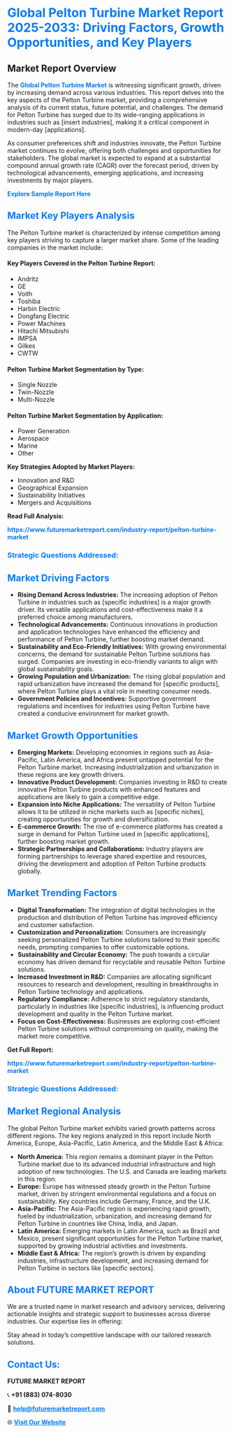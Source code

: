 <h1 style="color: #007BFF;">Global Pelton Turbine Market Report 2025-2033: Driving Factors, Growth Opportunities, and Key Players</h1>

<section id="overview">
<h2>Market Report Overview</h2>
<p>The <a href="https://www.futuremarketreport.com/industry-report/pelton-turbine-market" style="color: #007BFF; text-decoration: none;"><strong>Global Pelton Turbine Market</strong></a> is witnessing significant growth, driven by increasing demand across various industries. This report delves into the key aspects of the Pelton Turbine market, providing a comprehensive analysis of its current status, future potential, and challenges. The demand for Pelton Turbine has surged due to its wide-ranging applications in industries such as [insert industries], making it a critical component in modern-day [applications].</p>
<p>As consumer preferences shift and industries innovate, the Pelton Turbine market continues to evolve, offering both challenges and opportunities for stakeholders. The global market is expected to expand at a substantial compound annual growth rate (CAGR) over the forecast period, driven by technological advancements, emerging applications, and increasing investments by major players.</p>
</section>

<section id="overview">
<p><a href="https://www.futuremarketreport.com/request-sample/reportId=86618" style="color: #007BFF; text-decoration: none;"><strong>Explore Sample Report Here</strong></a></p>
</section>

<section id="key-players">
<h2 style="color: #007BFF;">Market Key Players Analysis</h2>
<p>The Pelton Turbine market is characterized by intense competition among key players striving to capture a larger market share. Some of the leading companies in the market include:</p>
<h4>Key Players Covered in the Pelton Turbine Report:</h4>
<ul><li>Andritz</li><li>GE</li><li>Voith</li><li>Toshiba</li><li>Harbin Electric</li><li>Dongfang Electric</li><li>Power Machines</li><li>Hitachi Mitsubishi</li><li>IMPSA</li><li>Gilkes</li><li>CWTW</li></ul>
<h4>Pelton Turbine Market Segmentation by Type:</h4>
<ul><li>Single Nozzle</li><li>Twin-Nozzle</li><li>Multi-Nozzle</li></ul>

<h4>Pelton Turbine Market Segmentation by Application:</h4>
<ul><li>Power Generation</li><li>Aerospace</li><li>Marine</li><li>Other</li></ul>
<p><strong>Key Strategies Adopted by Market Players:</strong></p>
<ul>
<li>Innovation and R&D</li>
<li>Geographical Expansion</li>
<li>Sustainability Initiatives</li>
<li>Mergers and Acquisitions</li>
</ul>
</section>

<section>
<p><strong>Read Full Analysis: </strong></p><a href="https://www.futuremarketreport.com/industry-report/pelton-turbine-market" style="color: #007BFF; text-decoration: none;"><strong>https://www.futuremarketreport.com/industry-report/pelton-turbine-market</strong></a>
<h3 style="color: #007BFF;">Strategic Questions Addressed:</h3>
</section>

<section id="driving-factors">
<h2 style="color: #007BFF;">Market Driving Factors</h2>
<ul>
<li><strong>Rising Demand Across Industries:</strong> The increasing adoption of Pelton Turbine in industries such as [specific industries] is a major growth driver. Its versatile applications and cost-effectiveness make it a preferred choice among manufacturers.</li>
<li><strong>Technological Advancements:</strong> Continuous innovations in production and application technologies have enhanced the efficiency and performance of Pelton Turbine, further boosting market demand.</li>
<li><strong>Sustainability and Eco-Friendly Initiatives:</strong> With growing environmental concerns, the demand for sustainable Pelton Turbine solutions has surged. Companies are investing in eco-friendly variants to align with global sustainability goals.</li>
<li><strong>Growing Population and Urbanization:</strong> The rising global population and rapid urbanization have increased the demand for [specific products], where Pelton Turbine plays a vital role in meeting consumer needs.</li>
<li><strong>Government Policies and Incentives:</strong> Supportive government regulations and incentives for industries using Pelton Turbine have created a conducive environment for market growth.</li>
</ul>
</section>

<section id="growth-opportunities">
<h2 style="color: #007BFF;">Market Growth Opportunities</h2>
<ul>
<li><strong>Emerging Markets:</strong> Developing economies in regions such as Asia-Pacific, Latin America, and Africa present untapped potential for the Pelton Turbine market. Increasing industrialization and urbanization in these regions are key growth drivers.</li>
<li><strong>Innovative Product Development:</strong> Companies investing in R&D to create innovative Pelton Turbine products with enhanced features and applications are likely to gain a competitive edge.</li>
<li><strong>Expansion into Niche Applications:</strong> The versatility of Pelton Turbine allows it to be utilized in niche markets such as [specific niches], creating opportunities for growth and diversification.</li>
<li><strong>E-commerce Growth:</strong> The rise of e-commerce platforms has created a surge in demand for Pelton Turbine used in [specific applications], further boosting market growth.</li>
<li><strong>Strategic Partnerships and Collaborations:</strong> Industry players are forming partnerships to leverage shared expertise and resources, driving the development and adoption of Pelton Turbine products globally.</li>
</ul>
</section>

<section id="trending-factors">
<h2 style="color: #007BFF;">Market Trending Factors</h2>
<ul>
<li><strong>Digital Transformation:</strong> The integration of digital technologies in the production and distribution of Pelton Turbine has improved efficiency and customer satisfaction.</li>
<li><strong>Customization and Personalization:</strong> Consumers are increasingly seeking personalized Pelton Turbine solutions tailored to their specific needs, prompting companies to offer customizable options.</li>
<li><strong>Sustainability and Circular Economy:</strong> The push towards a circular economy has driven demand for recyclable and reusable Pelton Turbine solutions.</li>
<li><strong>Increased Investment in R&D:</strong> Companies are allocating significant resources to research and development, resulting in breakthroughs in Pelton Turbine technology and applications.</li>
<li><strong>Regulatory Compliance:</strong> Adherence to strict regulatory standards, particularly in industries like [specific industries], is influencing product development and quality in the Pelton Turbine market.</li>
<li><strong>Focus on Cost-Effectiveness:</strong> Businesses are exploring cost-efficient Pelton Turbine solutions without compromising on quality, making the market more competitive.</li>
</ul>
</section>

<section>
<p><strong>Get Full Report: </strong></p><a href="https://www.futuremarketreport.com/industry-report/pelton-turbine-market" style="color: #007BFF; text-decoration: none;"><strong>https://www.futuremarketreport.com/industry-report/pelton-turbine-market</strong></a>
<h3 style="color: #007BFF;">Strategic Questions Addressed:</h3>
</section>


<section id="regional-analysis">
<h2 style="color: #007BFF;">Market Regional Analysis</h2>
<p>The global Pelton Turbine market exhibits varied growth patterns across different regions. The key regions analyzed in this report include North America, Europe, Asia-Pacific, Latin America, and the Middle East & Africa:</p>
<ul>
<li><strong>North America:</strong> This region remains a dominant player in the Pelton Turbine market due to its advanced industrial infrastructure and high adoption of new technologies. The U.S. and Canada are leading markets in this region.</li>
<li><strong>Europe:</strong> Europe has witnessed steady growth in the Pelton Turbine market, driven by stringent environmental regulations and a focus on sustainability. Key countries include Germany, France, and the U.K.</li>
<li><strong>Asia-Pacific:</strong> The Asia-Pacific region is experiencing rapid growth, fueled by industrialization, urbanization, and increasing demand for Pelton Turbine in countries like China, India, and Japan.</li>
<li><strong>Latin America:</strong> Emerging markets in Latin America, such as Brazil and Mexico, present significant opportunities for the Pelton Turbine market, supported by growing industrial activities and investments.</li>
<li><strong>Middle East & Africa:</strong> The region’s growth is driven by expanding industries, infrastructure development, and increasing demand for Pelton Turbine in sectors like [specific sectors].</li>
</ul>
</section>

<footer>
<h2 style="color: #007BFF;">About FUTURE MARKET REPORT</h2>
<p>We are a trusted name in market research and advisory services, delivering actionable insights and strategic support to businesses across diverse industries. Our expertise lies in offering:</p>

<p>Stay ahead in today’s competitive landscape with our tailored research solutions.</p>

<h2 style="color: #007BFF;">Contact Us:</h2>
<p><strong>FUTURE MARKET REPORT</strong></p>
<p>📞 <strong>+91 (883) 074-8030</strong></p>
<p>📧 <strong><a href="mailto:help@futuremarketreport.com" style="color: #007BFF;">help@futuremarketreport.com</a></strong></p>
<p>🌐 <strong><a href="https://www.futuremarketreport.com/" style="color: #007BFF;">Visit Our Website</a></strong></p>
</footer>
